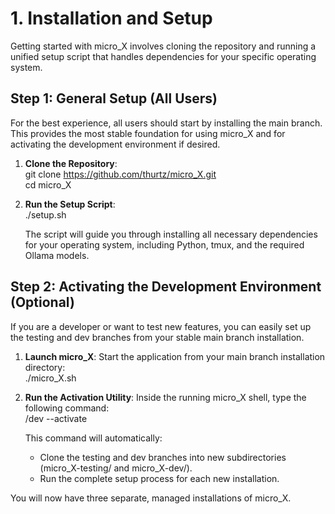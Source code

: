 # **1. Installation and Setup**

Getting started with micro_X involves cloning the repository and running a unified setup script that handles dependencies for your specific operating system.

## **Step 1: General Setup (All Users)**

For the best experience, all users should start by installing the main branch. This provides the most stable foundation for using micro_X and for activating the development environment if desired.

1. **Clone the Repository**:  
   git clone https://github.com/thurtz/micro_X.git  
   cd micro_X

2. **Run the Setup Script**:  
   ./setup.sh

   The script will guide you through installing all necessary dependencies for your operating system, including Python, tmux, and the required Ollama models.

## **Step 2: Activating the Development Environment (Optional)**

If you are a developer or want to test new features, you can easily set up the testing and dev branches from your stable main branch installation.

1. **Launch micro_X**: Start the application from your main branch installation directory:  
   ./micro_X.sh

2. **Run the Activation Utility**: Inside the running micro_X shell, type the following command:  
   /dev --activate

   This command will automatically:  
   * Clone the testing and dev branches into new subdirectories (micro_X-testing/ and micro_X-dev/).  
   * Run the complete setup process for each new installation.

You will now have three separate, managed installations of micro_X.